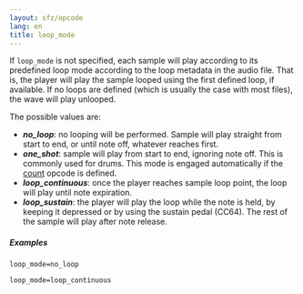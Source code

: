 ```yaml
---
layout: sfz/opcode
lang: en
title: loop_mode
---
```

If `loop_mode` is not specified, each sample will play according to its predefined
loop mode according to the loop metadata in the audio file. That is, the player
will play the sample looped using the first defined loop, if available. If no
loops are defined (which is usually the case with most files), the wave will
play unlooped.

The possible values are:

- ***no_loop***: no looping will be performed. Sample will play straight from start
                to end, or until note off, whatever reaches first.
- ***one_shot***: sample will play from start to end, ignoring note off.
                This is commonly used for drums.
                This mode is engaged automatically if the [count](count) opcode
                is defined.
- ***loop_continuous***: once the player reaches sample loop point,
                        the loop will play until note expiration.
- ***loop_sustain***: the player will play the loop while the note is held, by keeping
                    it depressed or by using the sustain pedal (CC64).
                    The rest of the sample will play after note release.

##### Examples

```
loop_mode=no_loop

loop_mode=loop_continuous
```

